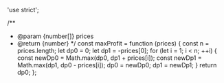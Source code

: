 'use strict';

/**
 * @param {number[]} prices
 * @return {number}
 */
const maxProfit = function (prices) {
  const n = prices.length;
  let dp0 = 0;
  let dp1 = -prices[0];
  for (let i = 1; i < n; ++i) {
    const newDp0 = Math.max(dp0, dp1 + prices[i]);
    const newDp1 = Math.max(dp1, dp0 - prices[i]);
    dp0 = newDp0;
    dp1 = newDp1;
  }
  return dp0;
};
